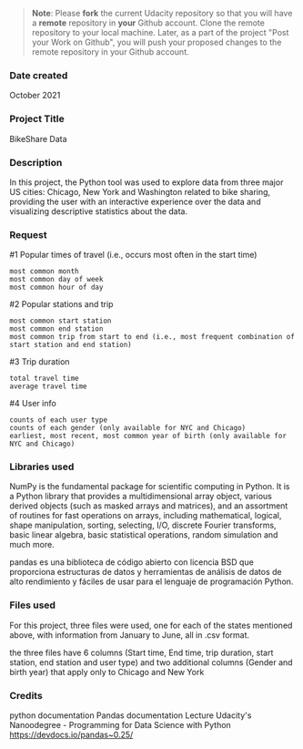 >**Note**: Please **fork** the current Udacity repository so that you will have a **remote** repository in **your** Github account. Clone the remote repository to your local machine. Later, as a part of the project "Post your Work on Github", you will push your proposed changes to the remote repository in your Github account.

### Date created

October 2021 

### Project Title

BikeShare Data 

### Description

In this project, the Python tool was used to explore data from three major US cities: Chicago, New York and Washington related to bike sharing, providing the user with an interactive experience over the data and visualizing descriptive statistics about the data.

### Request

#1 Popular times of travel (i.e., occurs most often in the start time)

    most common month
    most common day of week
    most common hour of day

#2 Popular stations and trip

    most common start station
    most common end station
    most common trip from start to end (i.e., most frequent combination of start station and end station)

#3 Trip duration

    total travel time
    average travel time

#4 User info

    counts of each user type
    counts of each gender (only available for NYC and Chicago)
    earliest, most recent, most common year of birth (only available for NYC and Chicago)

### Libraries used

NumPy is the fundamental package for scientific computing in Python. It is a Python library that provides a multidimensional array object, various derived objects (such as masked arrays and matrices), and an assortment of routines for fast operations on arrays, including mathematical, logical, shape manipulation, sorting, selecting, I/O, discrete Fourier transforms, basic linear algebra, basic statistical operations, random simulation and much more.

pandas es una biblioteca de código abierto con licencia BSD que proporciona estructuras de datos y herramientas de análisis de datos de alto rendimiento y fáciles de usar para el lenguaje de programación Python.

### Files used
For this project, three files were used, one for each of the states mentioned above, with information from January to June, all in .csv format. 

the three files have 6 columns (Start time, End time, trip duration, start station, end station and user type) and two additional columns (Gender and birth year) that apply only to Chicago and New York

### Credits
python documentation
Pandas documentation
Lecture Udacity's Nanoodegree - Programming for Data Science with Python
https://devdocs.io/pandas~0.25/

